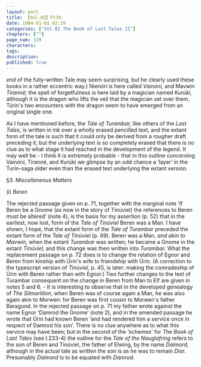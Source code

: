 ```yaml
---
layout: post
title: 【Vol.02】P139.
date: 1984-01-01 02:19
categories: ["Vol.02 The Book of Lost Tales II"]
chapters: [""]
page_num: 139
characters: 
tags: 
description: 
published: true
---
```


<p style="text-indent: 0;">
<I>end </I>of the fully-written Tale may seem surprising, but he clearly used these books in a rather eccentric way.) Nienóri is here called <I>Vainóni, </I>and Mavwin <I>Tirannë; </I>the spell of forgetfulness is here laid by a magician named <I>Kurúki, </I>although it is the dragon who lifts the veil that the magician set over them. Túrin's two encounters with the dragon seem to have emerged from an original single one.
</p>

As I have mentioned before, the <I>Tale of Turambar, </I>like others of the <I>Last Tales, </I>is written in ink over a wholly erased pencilled text, and the extant form of the tale is such that it could only be derived from a rougher draft preceding it; but the underlying text is so completely erased that there is no clue as to what stage it had reached in the development of the legend. It may well be - I think it is extremely probable - that in this outline concerning Vainóni, Tirannë, and Kurúki we glimpse by an odd chance a ‘layer’ in the Turin-saga older even than the erased text underlying the extant version.

§3.   <I>Miscellaneous Matters</I>

(i)    <I>Beren</I>

The rejected passage given on p. 71, together with the marginal note ‘If Beren be a Gnome (as now in the story of Tinúviel) the references to Beren must be altered’ (note 4), is the basis for my assertion (p. 52) that in the earliest, now lost, form of the <I>Tale of Tinúviel </I>Beren was a Man. I have shown, I hope, that the extant form of the <I>Tale of Turambar </I>preceded the extant form of the <I>Tale of Tinúviel </I>(p. 69). Beren was a Man, <I>and akin to Mavwin, </I>when the extant <I>Turambar </I>was written; he became a Gnome in the extant <I>Tinúviel; </I>and this change was then written into <I>Turambar. </I>What the replacement passage on p. 72 does is to change the relation of Egnor and Beren from kinship with Úrin's wife to friendship with Úrin. (A correction to the typescript version of <I>Tinúviel, </I>p. 45, is later: making the comradeship of Úrin with Beren rather than with Egnor.) Two further changes to the text of Turambar consequent on the change in Beren from Man to Elf are given in notes 5 and 6. - It is interesting to observe that in the developed genealogy of <I>The Silmarillion, </I>when Beren was of course again a Man, he was also again akin to Morwen: for Beren was first cousin to Morwen's father Baragund. In the rejected passage on p. 71 my father wrote against the name Egnor ‘Damrod the Gnome’ (note 2), and in the amended passage he wrote that Úrin had known Beren ‘and had rendered him a service once in respect of Damrod his son’. There is no clue anywhere as to what this service may have been; but in the second of the ‘schemes' for <I>The Book of Last Tales </I>(see I.233-4) the outline for the <I>Tale of the Nauglafring </I>refers to the son of Beren and Tinúviel, the father of Elwing, by the name <I>Daimord, </I>although in the actual tale as written the son is as he was to remain <I>Dior. </I>Presumably <I>Daimord </I>is to be equated with <I>Damrod.</I>

